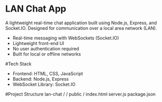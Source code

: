 # LAN Chat App

A lightweight real-time chat application built using Node.js, Express, and Socket.IO. Designed for communication over a local area network (LAN).
- Real-time messaging with WebSockets (Socket.IO)
- Lightweight front-end UI
- No user authentication required
- Built for local or offline networks

#Tech Stack
- Frontend: HTML, CSS, JavaScript
- Backend: Node.js, Express
- WebSocket Library: Socket.IO

#Project Structure
lan-chat /
          / public / index.html
          server.js
          package.json

